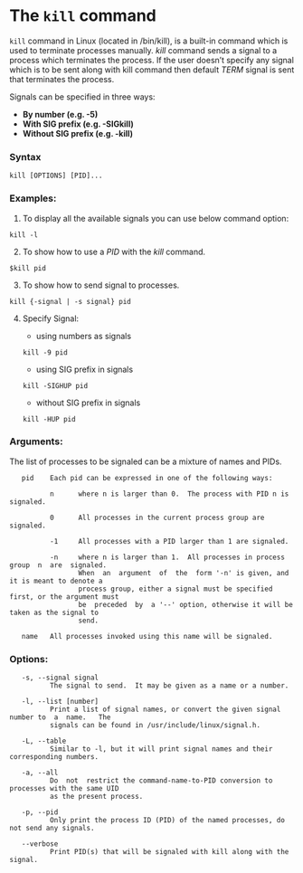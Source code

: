   

#  The `kill` command

  

`kill` command in Linux (located in /bin/kill), is a built-in command which is used to terminate processes manually. _kill_ command sends a signal to a process which terminates the process. If the user doesn’t specify any signal which is to be sent along with kill command then default _TERM_ signal is sent that terminates the process.

Signals can be specified in three ways:
-   **By number (e.g. -5)**
-   **With SIG prefix (e.g. -SIGkill)**
-   **Without SIG prefix (e.g. -kill)**
  

### Syntax



```
kill [OPTIONS] [PID]...
```


###  Examples:

  

1. To display all the available signals you can use below command option:

  

```
kill -l
```

  

2. To show how to use a _PID_ with the _kill_ command.

  

```
$kill pid
```
3. To show how to send signal to processes.
```
kill {-signal | -s signal} pid
```
  

4. Specify Signal:
	
	- using numbers as signals 
	```
	kill -9 pid
	```
	- using SIG prefix in signals
	```
	kill -SIGHUP pid
	```
	- without SIG prefix in signals
	```
	kill -HUP pid
	```


###  Arguments:
The list of processes to be signaled can be a mixture of names and PIDs.

       pid    Each pid can be expressed in one of the following ways:

              n      where n is larger than 0.  The process with PID n is signaled.

              0      All processes in the current process group are signaled.

              -1     All processes with a PID larger than 1 are signaled.

              -n     where n is larger than 1.  All processes in process group  n  are  signaled.
                     When  an  argument  of  the  form '-n' is given, and it is meant to denote a
                     process group, either a signal must be specified first, or the argument must
                     be  preceded  by  a '--' option, otherwise it will be taken as the signal to
                     send.

       name   All processes invoked using this name will be signaled.
###  Options:
	   -s, --signal signal
              The signal to send.  It may be given as a name or a number.

       -l, --list [number]
              Print a list of signal names, or convert the given signal number to  a  name.   The
              signals can be found in /usr/include/linux/signal.h.

       -L, --table
              Similar to -l, but it will print signal names and their corresponding numbers.

       -a, --all
              Do  not  restrict the command-name-to-PID conversion to processes with the same UID
              as the present process.

       -p, --pid
              Only print the process ID (PID) of the named processes, do not send any signals.

       --verbose
              Print PID(s) that will be signaled with kill along with the signal.



